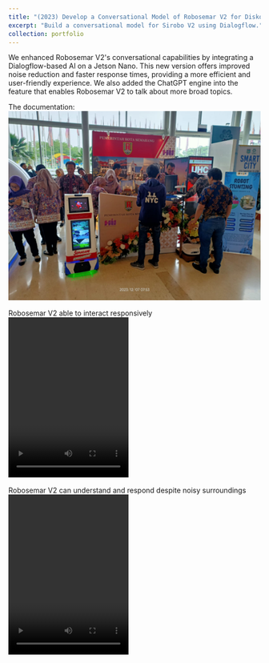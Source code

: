 ```yaml
---
title: "(2023) Develop a Conversational Model of Robosemar V2 for Diskominfo Semarang"
excerpt: "Build a conversational model for Sirobo V2 using Dialogflow."
collection: portfolio
---
```


We enhanced Robosemar V2's conversational capabilities by integrating a Dialogflow-based AI on a Jetson Nano. This new version offers improved noise reduction and faster response times, providing a more efficient and user-friendly experience. We also added the ChatGPT engine into the feature that enables Robosemar V2 to talk about more broad topics.

The documentation:
<img src='/images/pt17-img1.jpeg'>


Robosemar V2 able to interact responsively
<video width="240" height="320" controls>
  <source src="/images/pt17-vid1.mp4" type="video/mp4">
</video>


Robosemar V2 can understand and respond despite noisy surroundings
<video width="240" height="320" controls>
  <source src="/images/pt17-vid2.mp4" type="video/mp4">
</video>